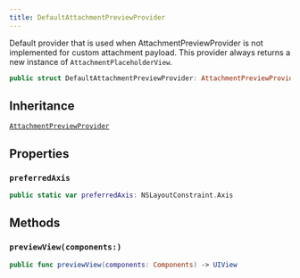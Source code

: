 ```yaml
---
title: DefaultAttachmentPreviewProvider
---
```


Default provider that is used when AttachmentPreviewProvider is not implemented for custom attachment payload. This
provider always returns a new instance of `AttachmentPlaceholderView`.

``` swift
public struct DefaultAttachmentPreviewProvider: AttachmentPreviewProvider 
```

## Inheritance

[`AttachmentPreviewProvider`](../attachment-preview-provider)

## Properties

### `preferredAxis`

``` swift
public static var preferredAxis: NSLayoutConstraint.Axis 
```

## Methods

### `previewView(components:)`

``` swift
public func previewView(components: Components) -> UIView 
```
